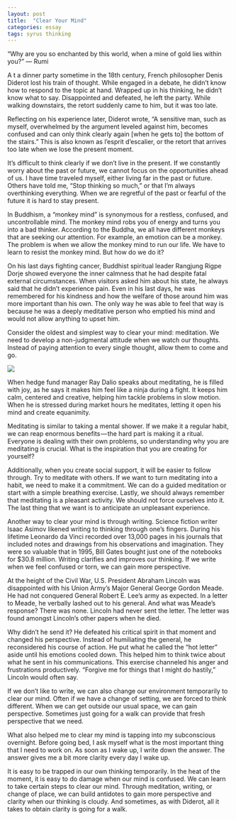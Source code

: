 ```yaml
---
layout: post
title:  "Clear Your Mind"
categories: essay
tags: syrus thinking
---
```


“Why are you so enchanted by this world, when a mine of gold lies within you?”
— Rumi

A t a dinner party sometime in the 18th century, French philosopher Denis Diderot lost his train of thought. While engaged in a debate, he didn’t know how to respond to the topic at hand. Wrapped up in his thinking, he didn’t know what to say. Disappointed and defeated, he left the party. While walking downstairs, the retort suddenly came to him, but it was too late.

Reflecting on his experience later, Diderot wrote, “A sensitive man, such as myself, overwhelmed by the argument leveled against him, becomes confused and can only think clearly again [when he gets to] the bottom of the stairs.” This is also known as l’esprit d’escalier, or the retort that arrives too late when we lose the present moment.

It’s difficult to think clearly if we don’t live in the present. If we constantly worry about the past or future, we cannot focus on the opportunities ahead of us. I have time traveled myself, either living far in the past or future. Others have told me, “Stop thinking so much,” or that I’m always overthinking everything. When we are regretful of the past or fearful of the future it is hard to stay present.

In Buddhism, a “monkey mind” is synonymous for a restless, confused, and uncontrollable mind. The monkey mind robs you of energy and turns you into a bad thinker. According to the Buddha, we all have different monkeys that are seeking our attention. For example, an emotion can be a monkey. The problem is when we allow the monkey mind to run our life. We have to learn to resist the monkey mind. But how do we do it?

On his last days fighting cancer, Buddhist spiritual leader Rangjung Rigpe Dorje showed everyone the inner calmness that he had despite fatal external circumstances. When visitors asked him about his state, he always said that he didn’t experience pain. Even in his last days, he was remembered for his kindness and how the welfare of those around him was more important than his own. The only way he was able to feel that way is because he was a deeply meditative person who emptied his mind and would not allow anything to upset him.

Consider the oldest and simplest way to clear your mind: meditation. We need to develop a non-judgmental attitude when we watch our thoughts. Instead of paying attention to every single thought, allow them to come and go.

<img src="http://note.link.com.de/media/clear-mind.jpg" />

When hedge fund manager Ray Dalio speaks about meditating, he is filled with joy, as he says it makes him feel like a ninja during a fight. It keeps him calm, centered and creative, helping him tackle problems in slow motion. When he is stressed during market hours he meditates, letting it open his mind and create equanimity.

Meditating is similar to taking a mental shower. If we make it a regular habit, we can reap enormous benefits — the hard part is making it a ritual. Everyone is dealing with their own problems, so understanding why you are meditating is crucial. What is the inspiration that you are creating for yourself?

Additionally, when you create social support, it will be easier to follow through. Try to meditate with others. If we want to turn meditating into a habit, we need to make it a commitment. We can do a guided meditation or start with a simple breathing exercise. Lastly, we should always remember that meditating is a pleasant activity. We should not force ourselves into it. The last thing that we want is to anticipate an unpleasant experience.

Another way to clear your mind is through writing. Science fiction writer Isaac Asimov likened writing to thinking through one’s fingers. During his lifetime Leonardo da Vinci recorded over 13,000 pages in his journals that included notes and drawings from his observations and imagination. They were so valuable that in 1995, Bill Gates bought just one of the notebooks for $30.8 million. Writing clarifies and improves our thinking. If we write when we feel confused or torn, we can gain more perspective.

At the height of the Civil War, U.S. President Abraham Lincoln was disappointed with his Union Army’s Major General George Gordon Meade. He had not conquered General Robert E. Lee’s army as expected. In a letter to Meade, he verbally lashed out to his general. And what was Meade’s response? There was none. Lincoln had never sent the letter. The letter was found amongst Lincoln’s other papers when he died.

Why didn’t he send it? He defeated his critical spirit in that moment and changed his perspective. Instead of humiliating the general, he reconsidered his course of action. He put what he called the “hot letter” aside until his emotions cooled down. This helped him to think twice about what he sent in his communications. This exercise channeled his anger and frustrations productively. “Forgive me for things that I might do hastily,” Lincoln would often say.

If we don’t like to write, we can also change our environment temporarily to clear our mind. Often if we have a change of setting, we are forced to think different. When we can get outside our usual space, we can gain perspective. Sometimes just going for a walk can provide that fresh perspective that we need.

What also helped me to clear my mind is tapping into my subconscious overnight. Before going bed, I ask myself what is the most important thing that I need to work on. As soon as I wake up, I write down the answer. The answer gives me a bit more clarity every day I wake up.

It is easy to be trapped in our own thinking temporarily. In the heat of the moment, it is easy to do damage when our mind is confused. We can learn to take certain steps to clear our mind. Through meditation, writing, or change of place, we can build antidotes to gain more perspective and clarity when our thinking is cloudy. And sometimes, as with Diderot, all it takes to obtain clarity is going for a walk.